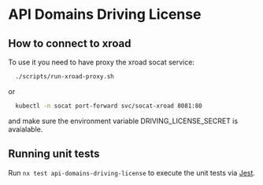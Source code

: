 # API Domains Driving License

## How to connect to xroad

To use it you need to have proxy the xroad socat service:

```bash
  ./scripts/run-xroad-proxy.sh
```

or

```bash
  kubectl -n socat port-forward svc/socat-xroad 8081:80
```

and make sure the environment variable DRIVING_LICENSE_SECRET is avaialable.

## Running unit tests

Run `nx test api-domains-driving-license` to execute the unit tests via
[Jest](https://jestjs.io).
